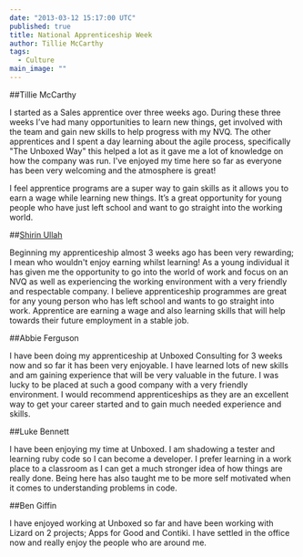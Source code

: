 ```yaml
---
date: "2013-03-12 15:17:00 UTC"
published: true
title: National Apprenticeship Week
author: Tillie McCarthy
tags: 
  - Culture
main_image: ""
---
```



##Tillie McCarthy

I started as a Sales apprentice over three weeks ago. During these three weeks I’ve had many opportunities to learn new things, get involved with the team and gain new skills to help progress with my NVQ. The other apprentices and I spent a day learning about the agile process, specifically "The Unboxed Way" this helped a lot as it gave me a lot of knowledge on how the company was run. I've enjoyed my time here so far as everyone has been very welcoming and the atmosphere is great!

I feel apprentice programs are a super way to gain skills as it allows you to earn a wage while learning new things. It’s a great opportunity for young people who have just left school and want to go straight into the working world.

##[Shirin Ullah](/people#shirin-ullah)

Beginning my apprenticeship almost 3 weeks ago has been very rewarding; I mean who wouldn't enjoy earning whilst learning! As a young individual it has given me the opportunity to go into the world of work and focus on an NVQ as well as experiencing the working environment with a very friendly and respectable company.
I believe apprenticeship programmes are great for any young person who has left school and wants to go straight into work. Apprentice are earning a wage and also learning skills that will help towards their future employment in a stable job.

##Abbie Ferguson

I have been doing my apprenticeship at Unboxed Consulting for 3 weeks now and so far it has been very enjoyable. I have learned lots of new skills and am gaining experience that will be very valuable in the future. I was lucky to be placed at such a good company with a very friendly environment. I would recommend apprenticeships as they are an excellent way to get your career started and to gain much needed experience and skills.

##Luke Bennett

I have been enjoying my time at Unboxed. I am shadowing a tester and learning ruby code so I can become a developer. I prefer learning in a work place to a classroom as I can get a much stronger idea of how things are really done. Being here has also taught me to be more self motivated when it comes to understanding problems in code.

##Ben Giffin

I have enjoyed working at Unboxed so far and have been working with Lizard on 2 projects; Apps for Good and Contiki. I have settled in the office now and really enjoy the people who are around me.
